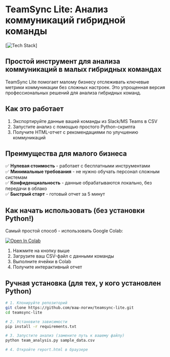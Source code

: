 # TeamSync Lite: Анализ коммуникаций гибридной команды

[![Tech Stack](https://img.shields.io/badge/Tech-Python%20%7C%20TextBlob%20%7C%20Simple_Analytics-orange)]

## Простой инструмент для анализа коммуникаций в малых гибридных командах

TeamSync Lite помогает малому бизнесу отслеживать ключевые метрики коммуникации без сложных настроек. Это упрощенная версия профессиональных решений для анализа гибридных команд.

## Как это работает

1. Экспортируйте данные вашей команды из Slack/MS Teams в CSV
2. Запустите анализ с помощью простого Python-скрипта
3. Получите HTML-отчет с рекомендациями по улучшению коммуникаций

## Преимущества для малого бизнеса

✅ **Нулевая стоимость** - работает с бесплатными инструментами  
✅ **Минимальные требования** - не нужно обучать персонал сложным системам  
✅ **Конфиденциальность** - данные обрабатываются локально, без передачи в облако  
✅ **Быстрый старт** - готовый отчет за 5 минут  

## Как начать использовать (без установки Python!)

Самый простой способ - использовать Google Colab:

[![Open In Colab](https://colab.research.google.com/assets/colab-badge.svg)](https://colab.research.google.com/github/yourusername/teamsync-lite/blob/main/TeamSync_Lite_Colab.ipynb)

1. Нажмите на кнопку выше
2. Загрузите ваш CSV-файл с данными команды
3. Выполните ячейки в Colab
4. Получите интерактивный отчет

## Ручная установка (для тех, у кого установлен Python)

```bash
# 1. Клонируйте репозиторий
git clone https://github.com/ваш-логин/teamsync-lite.git
cd teamsync-lite

# 2. Установите зависимости
pip install -r requirements.txt

# 3. Запустите анализ (замените путь к вашему файлу)
python team_analysis.py sample_data.csv

# 4. Откройте report.html в браузере
